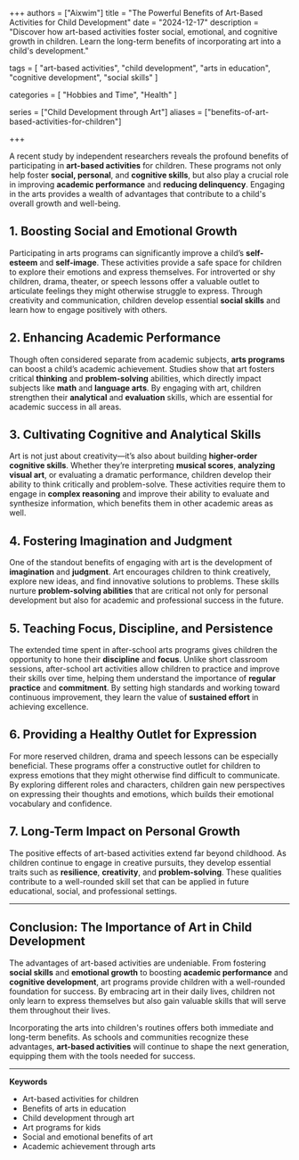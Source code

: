 +++
authors = ["Aixwim"]
title = "The Powerful Benefits of Art-Based Activities for Child Development"
date = "2024-12-17"
description = "Discover how art-based activities foster social, emotional, and cognitive growth in children. Learn the long-term benefits of incorporating art into a child's development."

tags = [
  "art-based activities",
  "child development",
  "arts in education",
  "cognitive development",
  "social skills"
]

categories = [
  "Hobbies and Time",
  "Health"
]

series = ["Child Development through Art"]
aliases = ["benefits-of-art-based-activities-for-children"]

+++

A recent study by independent researchers reveals the profound benefits of participating in **art-based activities** for children. These programs not only help foster **social, personal**, and **cognitive skills**, but also play a crucial role in improving **academic performance** and **reducing delinquency**. Engaging in the arts provides a wealth of advantages that contribute to a child's overall growth and well-being.

<!--more-->

## 1. **Boosting Social and Emotional Growth**

Participating in arts programs can significantly improve a child’s **self-esteem** and **self-image**. These activities provide a safe space for children to explore their emotions and express themselves. For introverted or shy children, drama, theater, or speech lessons offer a valuable outlet to articulate feelings they might otherwise struggle to express. Through creativity and communication, children develop essential **social skills** and learn how to engage positively with others.

## 2. **Enhancing Academic Performance**

Though often considered separate from academic subjects, **arts programs** can boost a child’s academic achievement. Studies show that art fosters critical **thinking** and **problem-solving** abilities, which directly impact subjects like **math** and **language arts**. By engaging with art, children strengthen their **analytical** and **evaluation** skills, which are essential for academic success in all areas.

## 3. **Cultivating Cognitive and Analytical Skills**

Art is not just about creativity—it’s also about building **higher-order cognitive skills**. Whether they’re interpreting **musical scores**, **analyzing visual art**, or evaluating a dramatic performance, children develop their ability to think critically and problem-solve. These activities require them to engage in **complex reasoning** and improve their ability to evaluate and synthesize information, which benefits them in other academic areas as well.

## 4. **Fostering Imagination and Judgment**

One of the standout benefits of engaging with art is the development of **imagination** and **judgment**. Art encourages children to think creatively, explore new ideas, and find innovative solutions to problems. These skills nurture **problem-solving abilities** that are critical not only for personal development but also for academic and professional success in the future.

## 5. **Teaching Focus, Discipline, and Persistence**

The extended time spent in after-school arts programs gives children the opportunity to hone their **discipline** and **focus**. Unlike short classroom sessions, after-school art activities allow children to practice and improve their skills over time, helping them understand the importance of **regular practice** and **commitment**. By setting high standards and working toward continuous improvement, they learn the value of **sustained effort** in achieving excellence.

## 6. **Providing a Healthy Outlet for Expression**

For more reserved children, drama and speech lessons can be especially beneficial. These programs offer a constructive outlet for children to express emotions that they might otherwise find difficult to communicate. By exploring different roles and characters, children gain new perspectives on expressing their thoughts and emotions, which builds their emotional vocabulary and confidence.

## 7. **Long-Term Impact on Personal Growth**

The positive effects of art-based activities extend far beyond childhood. As children continue to engage in creative pursuits, they develop essential traits such as **resilience**, **creativity**, and **problem-solving**. These qualities contribute to a well-rounded skill set that can be applied in future educational, social, and professional settings.

---

## Conclusion: The Importance of Art in Child Development

The advantages of art-based activities are undeniable. From fostering **social skills** and **emotional growth** to boosting **academic performance** and **cognitive development**, art programs provide children with a well-rounded foundation for success. By embracing art in their daily lives, children not only learn to express themselves but also gain valuable skills that will serve them throughout their lives.

Incorporating the arts into children's routines offers both immediate and long-term benefits. As schools and communities recognize these advantages, **art-based activities** will continue to shape the next generation, equipping them with the tools needed for success.

---

**Keywords**
- Art-based activities for children
- Benefits of arts in education
- Child development through art
- Art programs for kids
- Social and emotional benefits of art
- Academic achievement through arts

